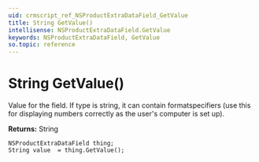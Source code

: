 ```yaml
---
uid: crmscript_ref_NSProductExtraDataField_GetValue
title: String GetValue()
intellisense: NSProductExtraDataField.GetValue
keywords: NSProductExtraDataField, GetValue
so.topic: reference
---
```


# String GetValue()

Value for the field. If type is string, it can contain formatspecifiers (use this for displaying numbers correctly as the user's computer is set up).

**Returns:** String

```crmscript
NSProductExtraDataField thing;
String value  = thing.GetValue();
```

